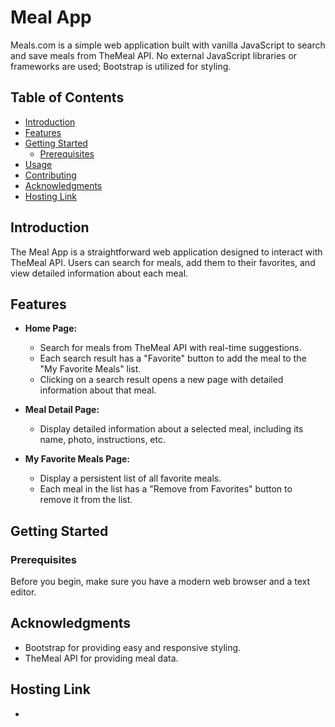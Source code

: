 # Meal App

Meals.com is a simple web application built with vanilla JavaScript to search and save meals from TheMeal API. No external JavaScript libraries or frameworks are used; Bootstrap is utilized for styling.

## Table of Contents

- [Introduction](#introduction)
- [Features](#features)
- [Getting Started](#getting-started)
  - [Prerequisites](#prerequisites)
- [Usage](#usage)
- [Contributing](#contributing)
- [Acknowledgments](#acknowledgments)
- [Hosting Link](#hosting-link)

## Introduction

The Meal App is a straightforward web application designed to interact with TheMeal API. Users can search for meals, add them to their favorites, and view detailed information about each meal.

## Features

- **Home Page:**
  - Search for meals from TheMeal API with real-time suggestions.
  - Each search result has a "Favorite" button to add the meal to the "My Favorite Meals" list.
  - Clicking on a search result opens a new page with detailed information about that meal.

- **Meal Detail Page:**
  - Display detailed information about a selected meal, including its name, photo, instructions, etc.

- **My Favorite Meals Page:**
  - Display a persistent list of all favorite meals.
  - Each meal in the list has a "Remove from Favorites" button to remove it from the list.

## Getting Started

### Prerequisites

Before you begin, make sure you have a modern web browser and a text editor.

## Acknowledgments

  - Bootstrap for providing easy and responsive styling.
  - TheMeal API for providing meal data.

## Hosting Link

  - 